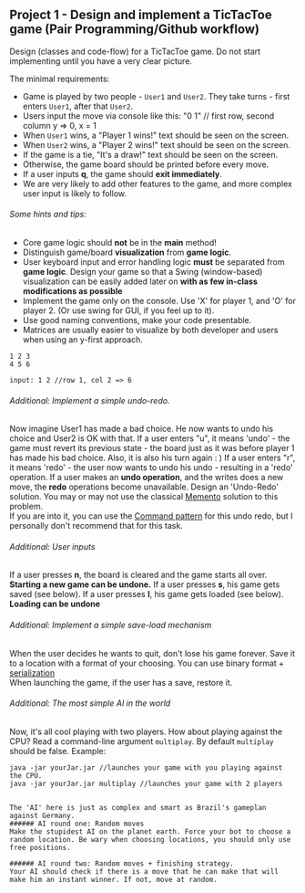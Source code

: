 ## Project 1 - Design and implement a TicTacToe game (Pair Programming/Github workflow)
Design (classes and code-flow) for a TicTacToe game. Do not start implementing until you have a very clear picture.

The minimal requirements: 

- Game is played by two people - `User1` and `User2`. They take turns - first enters `User1`, after that `User2`.
- Users input the move via console like this: "0 1" // first row, second column y => 0, x = 1
- When `User1` wins, a "Player 1 wins!" text should be seen on the screen.
- When `User2` wins, a "Player 2 wins!" text should be seen on the screen.
- If the game is a tie, "It's a draw!" text should be seen on the screen.
- Otherwise, the game board should be printed before every move.
- If a user inputs **q**, the game should **exit immediately**.
- We are very likely to add other features to the game, and more complex user input is likely to follow.  

###### Some hints and tips:  

- Core game logic should **not** be in the **main** method!
- Distinguish game/board **visualization** from **game logic**.
- User keyboard input and error handling logic **must** be separated from **game logic**. Design your game so that a Swing (window-based) visualization can be easily added later on **with as few in-class modifications as possible**
- Implement the game only on the console. Use 'X' for player 1, and 'O' for player 2. (Or use swing for GUI, if you feel up to it). 
- Use good naming conventions, make your code presentable.
- Matrices are usually easier to visualize by both developer and users when using an y-first approach.
```
1 2 3 
4 5 6

input: 1 2 //row 1, col 2 => 6
```


###### Additional: Implement a simple undo-redo.
Now imagine User1 has made a bad choice. He now wants to undo his choice and User2 is OK with that. 
If a user enters "u", it means 'undo' - the game must revert its previous state - the board just as it was before player 1 has made his bad choice. 
Also, it is also his turn again : )
If a user enters "r", it means 'redo' - the user now wants to undo his undo - resulting in a 'redo' operation.
If a user makes an **undo operation**, and the writes does a new move, the **redo** operations become unavailable.
Design an 'Undo-Redo' solution. You may or may not use the classical [Memento](http://en.wikipedia.org/wiki/Memento_pattern) solution to this problem.	
If you are into it, you can use the [Command pattern](http://gamedevelopment.tutsplus.com/tutorials/let-your-players-undo-their-in-game-mistakes-with-the-command-pattern--gamedev-1391) for this undo redo, but I personally don't recommend that for this task.
 

###### Additional: User inputs
If a user presses **n**, the board is cleared and the game starts all over. **Starting a new game can be undone.**
If a user presses **s**, his game gets saved (see below). 
If a user presses **l**, his game gets loaded (see below). **Loading can be undone** 


###### Additional: Implement a simple save-load mechanism
When the user decides he wants to quit, don't lose his game forever. Save it to a location with a format of your choosing. You can use binary format + [serialization](http://www.tutorialspoint.com/java/java_serialization.htm)   
When launching the game, if the user has a save, restore it.

###### Additional: The most simple AI in the world
Now, it's all cool playing with two players. How about playing against the CPU? 
Read a command-line argument `multiplay`. By default `multiplay` should be false.
Example:
```
java -jar yourJar.jar //launches your game with you playing against the CPU.
java -jar yourJar.jar multiplay //launches your game with 2 players


The 'AI' here is just as complex and smart as Brazil's gameplan against Germany.
###### AI round one: Random moves
Make the stupidest AI on the planet earth. Force your bot to choose a random location. Be wary when choosing locations, you should only use free positions. 

###### AI round two: Random moves + finishing strategy.
Your AI should check if there is a move that he can make that will make him an instant winner. If not, move at random.
